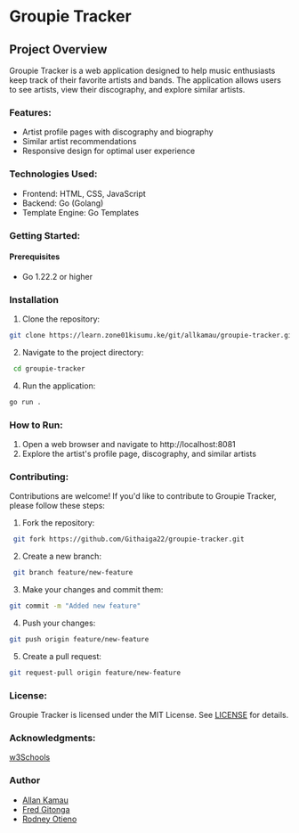 # Groupie Tracker

## Project Overview
 
 Groupie Tracker is a web application designed to help music enthusiasts keep track of their favorite artists and bands. The application allows users to see artists, view their discography, and explore similar artists.

### Features:

- Artist profile pages with discography and biography
- Similar artist recommendations
- Responsive design for optimal user experience

### Technologies Used:
- Frontend: HTML, CSS, JavaScript
- Backend: Go (Golang)
- Template Engine: Go Templates

### Getting Started:
#### Prerequisites
- Go 1.22.2 or higher


### Installation
1. Clone the repository: 
```bash
git clone https://learn.zone01kisumu.ke/git/allkamau/groupie-tracker.git
```
2. Navigate to the project directory:
```bash
 cd groupie-tracker
 ```
4. Run the application: 
```bash
go run .
```
### How to Run:
1. Open a web browser and navigate to http://localhost:8081
3. Explore the artist's profile page, discography, and similar artists

### Contributing:
Contributions are welcome! If you'd like to contribute to Groupie Tracker, please follow these steps:

1. Fork the repository:
```bash
 git fork https://github.com/Githaiga22/groupie-tracker.git
 ```
2. Create a new branch:
```bash
 git branch feature/new-feature
 ```
3. Make your changes and commit them: 
```bash
git commit -m "Added new feature"
```
4. Push your changes: 
```bash
git push origin feature/new-feature
```
5. Create a pull request: 
```bash
git request-pull origin feature/new-feature
```
### License:
Groupie Tracker is licensed under the MIT License. See [LICENSE](LICENSE) for details.

### Acknowledgments:
[w3Schools](https://www.w3schools.com)

### Author
- [Allan Kamau](https://github.com/Githaiga22)
- [Fred Gitonga](https://github.com/FredMunene)
- [Rodney Otieno](https://github.com/rodneyo1)

